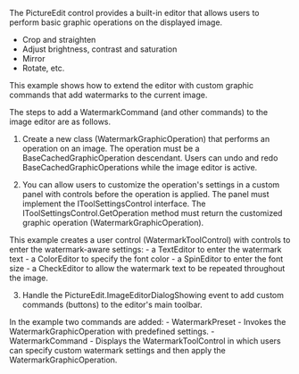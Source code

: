
The PictureEdit control provides a built-in editor that allows users to perform basic graphic operations on the displayed image.
  - Crop and straighten
  - Adjust brightness, contrast and saturation
  - Mirror
  - Rotate, etc.

This example shows how to extend the editor with custom graphic commands that add watermarks to the current image.

The steps to add a WatermarkCommand (and other commands) to the image editor are as follows.

1. Create a new class (WatermarkGraphicOperation) that performs an operation on an image. 
The operation must be a BaseCachedGraphicOperation descendant. Users can undo and redo BaseCachedGraphicOperations while the image editor is active.

2. You can allow users to customize the operation's settings in a custom panel with controls before the operation is applied. 
The panel must implement the IToolSettingsControl interface. The IToolSettingsControl.GetOperation method must return the customized graphic operation (WatermarkGraphicOperation).<br>

This example creates a user control (WatermarkToolControl) with controls to enter the watermark-aware settings:
    - a TextEditor to enter the watermark text
    - a ColorEditor to specify the font color
    - a SpinEditor to enter the font size
    - a CheckEditor to allow the watermark text to be repeated throughout the image.

3. Handle the PictureEdit.ImageEditorDialogShowing event to add custom commands (buttons) to the editor's main toolbar.<br>

In the example two commands are added:
    - WatermarkPreset - Invokes the WatermarkGraphicOperation with predefined settings.
    - WatermarkCommand - Displays the WatermarkToolControl in which users can specify custom watermark settings and then apply the WatermarkGraphicOperation.

